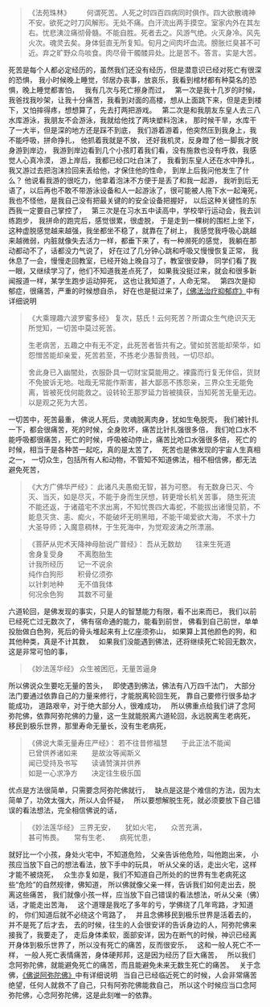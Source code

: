 > 《法苑珠林》
> 　　何谓死苦。人死之时四百四病同时俱作。四大欲散魂神不安。欲死之时刀风解形。无处不痛。白汗流出两手摸空。室家内外在其左右。忧悲洟泣痛彻骨髓。不能自胜。死者去之。风游气绝。火灭身冷。风先火次。魂灵去矣。身体侹直无所复知。旬月之间肉坏血流。膀胀烂臭甚不可近。弃之旷野众鸟啖食。肉尽骨干髑髅异处。比是苦不。答言。实是大苦。  

死苦是每个人都必定经历的，虽然我们还没有经历，但是潜意识已经对死亡有很深的恐惧，
我小时候晚上睡觉，邻居办丧事，放哀乐，我看到棺材都有种莫名的恐惧，晚上睡觉都害怕，
&nbsp;
我有几次与死亡擦身而过，
&nbsp;
第一次是我十几岁的时候，我爸找我吵架，让我十分痛苦，我看到对面的高楼，想从上面跳下来，但是走到楼下，又怕摔得疼，想想算了，先去打两把游戏。
&nbsp;
第二次是和我朋友东皇人去三八水库游泳，我朋友不会游泳，我就给他找了两块塑料泡沫，
那时候干旱，水库干了一大半，但是深的地方还是踩不到底，
我们游着游着，他突然压到我身上，我不能呼吸，拼命挣扎，
他抓着我就是不放，
还好我机灵，反身蹬了他一脚我才脱身游到岸边，
我游到岸边看到几个小孩盯着我们看，没有施救也没有呼救，我感觉人心真冷漠，
游上岸后，我都已经口吐白沫了，
我看到东皇人还在水中挣扎，我又游过去把泡沫捡回来丢给他，才保住他的性命，
到岸上后我问他发生了什么？
他说看我游的很吃力，他拿着泡沫不方便于是丢了和我一起游，
我听到后无语了，以后再也不敢不带游泳设备和人一起游泳了，很可能被人拖下水一起淹死，
我也不怪他，是我自己没有把最关键的的安全设备把握好，
以后这种关键性的东西我一定要自己掌控了，
&nbsp;
第三次是在习水五中读高中，学校举行运动会，我去训练跑步，
我拼命的跑完后，感觉很累，很虚脱，
于是走到一棵树的围栏上坐下，这种虚脱感觉越来越强，我坐都坐不稳了，就靠在了树上，
我感觉我呼吸心跳越来越微弱，内脏就像失去活力一样，都垂下来了，有一种濒死的感觉，
我躺在那动都动不了，话都没力气说了，
好在过了几分钟心跳和呼吸又慢慢恢复正常，
我休息了一会，慢慢走回教室，已经开始上晚自习了，教室很安静，
同学们看了我一眼，又继续学习了，他们不知道我差点死了，
如果我没挺过来，就会和很多新闻报道一样，某学生跑步运动猝死，
这也让我知道了，人命无常。
&nbsp;
第四次是抑郁症，很痛苦，严重的时候想自杀，
好在也是挺过来了，[《佛法治疗抑郁症》](https://www.kancloud.cn/luojiangtao/yiyuzheng)中有详细说明
&nbsp;
> 《大乘理趣六波罗蜜多经》
> 复次，慈氏！云何死苦？所谓众生气绝识灭无所觉知，一切苦中莫过死苦。
> 
> 生老病苦，五趣之中有无不定，此死苦者皆共有之。譬如贫苦能却荣华，如怨憎苦能却亲爱，死苦若至，不拣老少愚智贵贱，一切尽却。
> 
> 舍此身已入幽闇处，衣服卧具一切财宝莫能用之。裸露而行复无伴侣，货财不免披诉无地。咄哉无常能作斯害，甚大鄙恶不拣怨亲，三界众生无能免离，皆被死伐何能救之。设转轮王那罗延力皆被擒获，当知死苦无量无边。以是观之死为大苦。

一切苦中，死苦最重，
佛说人死后，灵魂脱离肉身，犹如生龟脱壳，
我们被针扎一下，都会很痛苦，死的时候，全身败坏，痛苦比针扎强很多倍，
我们呛口水不能呼吸都很痛苦，死亡的时候，呼吸被动停止，痛苦比呛口水强很多倍，
死亡的时候，相当于是各种苦一起吃，真的是太苦了，
&nbsp;
死苦也是佛发现的宇宙人生真相之一，
一切众生，包括所有人和动物，不管知不知道佛法，相不相信佛，都无法避免死苦，
&nbsp;
> 《大方广佛华严经》：
> 此诸凡夫愚痴无智，甚为可愍。
> 有无数身已灭、今灭、当灭，如是尽灭，不能于身而生厌想，转更增长机关苦事，
> 随生死流不能还返，于诸蕴宅不求出离，不知忧畏四大毒蛇，不能拔出诸慢见箭，不能息灭贪、恚、痴火，不能破坏无明黑暗，不能干竭爱欲大海，
> 不求十力大圣导师；入魔意稠林，于生死海中，为觉观波涛之所漂溺。

> 《菩萨从兜术天降神母胎说广普经》：
> 吾从无数劫　　往来生死道  
> 舍身复受身　　不离胞胎生  
> 计我所经历　　记一不说余  
> 纯作白狗形　　积骨亿须弥  
> 以针刺地种　　无不值我体  
> 何况余色狗　　其数不可量

六道轮回，是佛发现的事实，只是人的智慧能力有限，看不出来而已，
我们以前已经死亡过无数次了，
佛有宿命通的能力，能看到前世，
佛看到自己前世，单单投胎做白色狗，死后的骨头堆起来有上亿座须弥山，
如果算上其他颜色的狗，和其他种类，真是不计其数，
&nbsp;
如果我们没能遇到佛法，还将继续死亡轮回无数次，这是非常可怕的事，
&nbsp;
> ﻿《妙法莲华经》
> 众生被困厄，无量苦逼身

所以佛说众生要吃无量的苦头，
&nbsp;
即使遇到佛法，佛法有八万四千法门，
大部分法门要通过依靠自己的力量来修行，才能脱离轮回生死，
靠自己要修行很多劫才能成功，
道路艰辛，对于绝大部分人，很难成功，
&nbsp;
所以佛重点给我们讲了念阿弥陀佛，依靠阿弥陀佛的力量，这一生就能脱离六道轮回，永远脱离生老病死，
移民到极乐世界，那里寿命无量长，没有生老病死，
&nbsp;
> 《佛说大乘无量寿庄严经》：
> 若不往昔修福慧　　于此正法不能闻  
> 已曾供养诸如来　　是故汝等闻斯义  
> 闻已受持及书写　　读诵赞演并供养  
> 如是一心求净方　　决定往生极乐国

优点是方法很简单，只需要念阿弥陀佛就行，
&nbsp;
缺点是这是个难信的方法，因为太简单了，功效太强大，所以人会怀疑，
&nbsp;
所以要想解脱生死，就必须要放下自己错误的看法想法，完全相信佛说的话，
&nbsp;
> 《妙法莲华经》
> 三界无安，　　犹如火宅，　　众苦充满，  
> 甚可怖畏。　　常有生老、　　病死忧患，

就好比一个小孩，身处火宅中，不知道危险，
父亲告诉他危险，叫他跑出来，
小孩应当放下自己的想法看法，放下手中的玩具，
听从父亲的话，走出火宅，这样才能不被烧死，
&nbsp;
众生亦复如是，我们不知道自己所处的的世界有生老病死这些“危险”的自然规律，佛知道，
所以佛就像父亲一样，告诉我们如何走出去，脱离这些痛苦，
我们就像小孩一样，应当放下自己错误的看法想法，听从父亲（佛）话，才能走出苦海，
&nbsp;
这个道理是我吃了多年的亏，学佛绕了几年弯路，才知道的，
你们知道后就不必绕这个弯路了，
&nbsp;
并且念佛移民到极乐世界是活着去的，并不是死了后才去，
去的时候，往生的人会很安详的告诉身边的人，阿弥陀佛来接我了，我要走了，
走后身体柔软，面部安详，因为在断气的时候，神识已经离开身体到极乐世界了，所以没有死亡的痛苦，反而很安乐，
&nbsp;
这和一般人死亡不一样，
一般人死亡表情痛苦，身体硬邦邦，这是因为经历了巨大痛苦，
&nbsp;
所以我们念阿弥陀佛，就能避免死亡的痛苦，而且能避免未来无数生死亡的痛苦。
&nbsp;
关于念佛，[《佛说阿弥陀佛》](https://www.kancloud.cn/luojiangtao/foshuoemituofo)中有详细说明
&nbsp;
当自己已经临近死亡的时候，人会非常痛苦绝望，任何人就救不了自己，只有阿弥陀佛能救自己，
所以这个时候应当口念阿弥陀佛，心念阿弥陀佛，这是此刻唯一的依靠。
